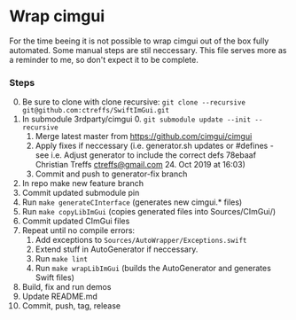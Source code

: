 # Wrap cimgui

For the time beeing it is not possible to wrap cimgui out of the box fully automated.
Some manual steps are stil neccessary.
This file serves more as a reminder to me, so don't expect it to be complete.

### Steps

0. Be sure to clone with clone recursive: `git clone --recursive git@github.com:ctreffs/SwiftImGui.git`
1. In submodule 3rdparty/cimgui
	0. `git submodule update --init --recursive` 
	1. Merge latest master from <https://github.com/cimgui/cimgui>
	2. Apply fixes if neccessary (i.e. generator.sh updates or #defines - see i.e. Adjust generator to include the correct defs	78ebaaf	Christian Treffs <ctreffs@gmail.com>	24. Oct 2019 at 16:03)
	3. Commit and push to generator-fix branch
2. In repo make new feature branch
3. Commit updated submodule pin
4. Run `make generateCInterface` (generates new cimgui.* files)
5. Run `make copyLibImGui` (copies generated files into Sources/CImGui/)
6. Commit updated CImGui files
7. Repeat until no compile errors:
	1. Add exceptions to `Sources/AutoWrapper/Exceptions.swift`
	2. Extend stuff in AutoGenerator if neccessary.
	3. Run `make lint`
	4. Run `make wrapLibImGui` (builds the AutoGenerator and generates Swift files)
8. Build, fix and run demos
9. Update README.md
10. Commit, push, tag, release 
